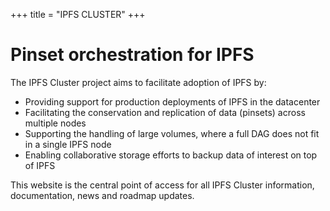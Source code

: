 +++
title = "IPFS CLUSTER"
+++

# Pinset orchestration for IPFS

The IPFS Cluster project aims to facilitate adoption of IPFS by:

* Providing support for production deployments of IPFS in the datacenter
* Facilitating the conservation and replication of data (pinsets) across multiple nodes
* Supporting the handling of large volumes, where a full DAG does not fit in a single IPFS node
* Enabling collaborative storage efforts to backup data of interest on top of IPFS

This website is the central point of access for all IPFS Cluster information, documentation, news and roadmap updates.
